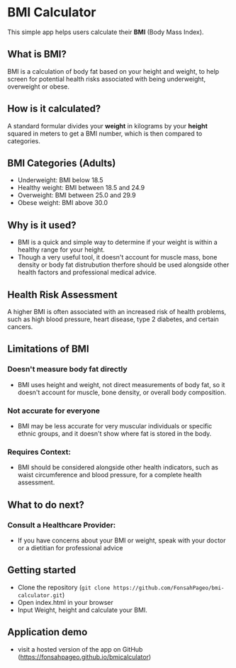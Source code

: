 # BMI Calculator

This simple app helps users calculate their **BMI** (Body Mass Index).

## What is BMI?

BMI is a calculation of body fat based on your height and weight, to help screen for potential health risks associated with being underweight, overweight or obese.

## How is it calculated?

A standard formular divides your **weight** in kilograms by your **height** squared in meters to get a BMI number, which is then compared to categories.

## BMI Categories (Adults)

- Underweight: BMI below 18.5
- Healthy weight: BMI between 18.5 and 24.9
- Overweight: BMI between 25.0 and 29.9
- Obese weight: BMI above 30.0

## Why is it used?

- BMI is a quick and simple way to determine if your weight is within a healthy range for your height. 
- Though a very useful tool, it doesn't account for muscle mass, bone density or body fat distrubution therfore should be used alongside other health factors and professional medical advice.

## Health Risk Assessment

A higher BMI is often associated with an increased risk of health problems, such as high blood pressure, heart disease, type 2 diabetes, and certain cancers. 

## Limitations of BMI

### Doesn't measure body fat directly
- BMI uses height and weight, not direct measurements of body fat, so it doesn't account for muscle, bone density, or overall body composition. 

### Not accurate for everyone

- BMI may be less accurate for very muscular individuals or specific ethnic groups, and it doesn't show where fat is stored in the body. 

### Requires Context:
- BMI should be considered alongside other health indicators, such as waist circumference and blood pressure, for a complete health assessment.

## What to do next?

### Consult a Healthcare Provider:

- If you have concerns about your BMI or weight, speak with your doctor or a dietitian for professional advice

## Getting started

- Clone the repository (`git clone https://github.com/FonsahPageo/bmi-calculator.git`)
- Open index.html in your browser
- Input Weight, height and calculate your BMI.

## Application demo
- visit a hosted version of the app on GitHub (https://fonsahpageo.github.io/bmicalculator)

